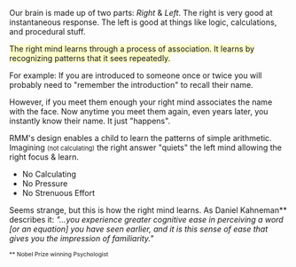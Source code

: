 <p>Our brain is made up of two parts: <i>Right</i> &amp; <i>Left</i>. The right is very good at instantaneous response. The left is good at things like logic, calculations, and procedural stuff.</p>

<p><span style="background-color:#ffffcc">The right mind learns through a process of association. It learns by recognizing patterns that it sees repeatedly.</span></p>

<p>For example: If you are introduced to someone once or twice you will probably need to "remember the introduction" to recall their name.</p>

<p>However, if you meet them enough your right mind associates the name with the face. Now anytime you meet them again, even years later, you instantly know their name. It just "happens".</p>

<p>RMM&#039;s design enables a child to learn the patterns of simple arithmetic. Imagining <span style="font-size:80%;">(not calculating)</span> the right answer "quiets" the left mind allowing the right focus &amp; learn.</p>

<ul>
<li>No Calculating</li>
<li>No Pressure</li>
<li>No Strenuous Effort</li>
</ul>

<p>Seems strange, but this is how the right mind learns. As Daniel Kahneman** describes it: <em>"...you experience greater cognitive ease in perceiving a word [or an equation] you have seen earlier, and it is this sense of ease that gives you the impression of familiarity."</em></p>

<p><span style="font-size:75%">** Nobel Prize winning Psychologist</span></p>
